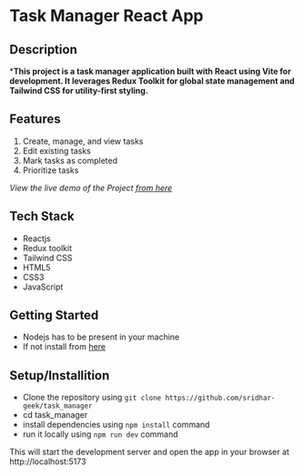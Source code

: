  # Task Manager React App

 ## Description
 ***This project is a task manager application built with React using Vite for development. It leverages Redux Toolkit for global state management and Tailwind CSS for utility-first styling.**

## Features

1. Create, manage, and view tasks
2. Edit existing tasks
3. Mark tasks as completed
4. Prioritize tasks

*View the live demo of the Project [from here](https://task-manager-woad-seven.vercel.app/)*

## Tech Stack
- Reactjs
- Redux toolkit
- Tailwind CSS
- HTML5
- CSS3
- JavaScript


## Getting Started

- Nodejs has to be present in your machine 
- If not install from [here](https://nodejs.org/en/download)

## Setup/Installition
- Clone the repository using `git clone https://github.com/sridhar-geek/task_manager`
- cd task_manager
- install dependencies using  `npm install` command
- run it locally using  `npm run dev` command


This will start the development server and open the app in your browser at http://localhost:5173 
